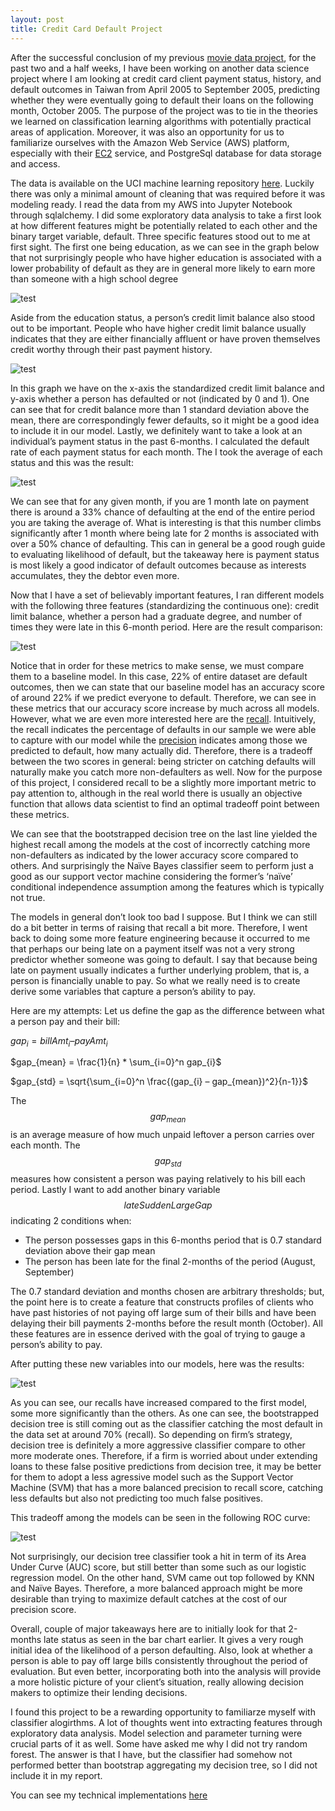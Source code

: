 ```yaml
---
layout: post
title: Credit Card Default Project
---
```


After the successful conclusion of my previous [movie data project](https://willtseng12.github.io/SecondBlog/), 
for the past two and a half weeks, 
I have been working on another data science project where I am looking at credit card client payment status, 
history, and default outcomes in Taiwan from April 2005 to September 2005, predicting whether they were 
eventually going to default their loans on the following month, October 2005. The purpose of the project was to 
tie in the theories we learned on classification learning algorithms with potentially practical areas of 
application. Moreover, it was also an opportunity for us to familiarize ourselves with the Amazon Web Service 
(AWS) platform, especially with their [EC2](https://aws.amazon.com/ec2/) service, and PostgreSql database for 
data storage and access.

The data is available on the UCI machine learning repository [here](https://archive.ics.uci.edu/ml/datasets/default+of+credit+card+clients). Luckily there was only a minimal amount of 
cleaning that was required before it was modeling ready. I read the data from my AWS into Jupyter Notebook 
through sqlalchemy. I did some exploratory data analysis to take a first look at how different features might 
be potentially related to each other and the binary target variable, default.  Three specific features stood 
out to me at first sight. The first one being education, as we can see in the graph below that not surprisingly 
people who have higher education is associated with a lower probability of default as they are in general more 
likely to earn more than someone with a high school degree

![test](https://github.com/willtseng12/willtseng12.github.io/raw/master/images/blog3_images/education_default.png)

Aside from the education status, a person’s credit limit balance also stood out to be important. People who have 
higher credit limit balance usually indicates that they are either financially affluent or have proven themselves 
credit worthy through their past payment history.


![test](https://github.com/willtseng12/willtseng12.github.io/raw/master/images/blog3_images/limit_bal_default.png)

In this graph we have on the x-axis the standardized credit limit balance and y-axis whether a person has defaulted or 
not (indicated by 0 and 1). One can see that for credit balance more than 1 standard deviation above the mean, there 
are correspondingly fewer defaults, so it might be a good idea to include it in our model. Lastly, we definitely want 
to take a look at an individual’s payment status in the past 6-months.  I calculated the default rate of each payment 
status for each month. The I took the average of each status and this was the result:

![test](https://github.com/willtseng12/willtseng12.github.io/raw/master/images/blog3_images/lateness_default.png)

We can see that for any given month, if you are 1 month late on payment there is around a 33% chance of defaulting at the 
end of the entire period you are taking the average of. What is interesting is that this number climbs significantly after 
1 month where being late for 2 months is associated with over a 50% chance of defaulting. This can in general be a good 
rough guide to evaluating likelihood of default, but the takeaway here is payment status is most likely a good indicator of 
default outcomes because as interests accumulates, they the debtor even more.

Now that I have a set of believably important features, I ran different models with the following three features 
(standardizing the continuous one): credit limit balance, whether a person had a graduate degree, and number of times they 
were late in this 6-month period. Here are the result comparison:

![test](https://github.com/willtseng12/willtseng12.github.io/raw/master/images/blog3_images/result1.png)

Notice that in order for these metrics to make sense, we must compare them to a baseline model. In this case, 22% of entire 
dataset are default outcomes, then we can state that our baseline model has an accuracy score of around 22% if we predict 
everyone to default. Therefore, we can see in these metrics that our accuracy score increase by much across all models. 
However, what we are even more interested here are the [recall](https://en.wikipedia.org/wiki/Precision_and_recall). Intuitively, the recall indicates the percentage of defaults in our sample we were able to capture with our model while the [precision](https://en.wikipedia.org/wiki/Precision_and_recall) indicates among those we predicted to default, how many actually did. Therefore, there is a tradeoff between the two scores in general: being stricter on catching 
defaults will naturally make you catch more non-defaulters as well.  Now for the purpose of this project, I considered recall 
to be a slightly more important metric to pay attention to, although in the real world there is usually an objective function 
that allows data scientist to find an optimal tradeoff point between these metrics.

We can see that the bootstrapped decision tree on the last line yielded the highest recall among the models at the cost of 
incorrectly catching more non-defaulters as indicated by the lower accuracy score compared to others. And surprisingly the 
Naïve Bayes classifier seem to perform just a good as our support vector machine considering the former’s ‘naïve’ conditional 
independence assumption among the features which is typically not true.

The models in general don’t look too bad I suppose. But I think we can still do a bit better in terms of raising that recall 
a bit more. Therefore, I went back to doing some more feature engineering because it occurred to me that perhaps our being 
late on a payment itself was not a very strong predictor whether someone was going to default. I say that because being late 
on payment usually indicates a further underlying problem, that is, a person is financially unable to pay. So what we really 
need is to create derive some variables that capture a person’s ability to pay.

Here are my attempts:
Let us define the gap as the difference between what a person pay and their bill:

$gap_{i} = billAmt_{i} – payAmt_{i}$

$gap_{mean} = \frac{1}{n} * \sum_{i=0}^n gap_{i}$

$gap_{std} = \sqrt{\sum_{i=0}^n \frac{(gap_{i} – gap_{mean})^2}{n-1}}$

The $$gap_{mean}$$ is an average measure of how much unpaid leftover a person carries over each month. The $$gap_{std}$$ 
measures how consistent a person was paying relatively to his bill each period. Lastly I want to add another binary variable 
$$lateSuddenLargeGap$$ indicating 2 conditions when:

-	The person possesses gaps in this 6-months period that is 0.7 standard deviation above their gap mean  
- The person has been late for the final 2-months of the period (August, September)

The 0.7 standard deviation and months chosen are arbitrary thresholds; but, the point here is to create a feature that 
constructs profiles of clients who have past histories of not paying off large sum of their bills and have been delaying 
their bill payments 2-months before the result month (October). All these features are in essence derived with the goal of 
trying to gauge a person’s ability to pay.

After putting these new variables into our models, here was the results:

![test](https://github.com/willtseng12/willtseng12.github.io/raw/master/images/blog3_images/result2.png)

As you can see, our recalls have increased compared to the first model, some more significantly than the others. As one can 
see, the bootstrapped decision tree is still coming out as the classifier catching the most default in the data set at around 
70% (recall). So depending on firm’s strategy, decision tree is definitely a more aggressive classifier compare to other more 
moderate ones. Therefore, if a firm is worried about under extending loans to these false positive predictions from decision 
tree, it may be better for them to adopt a less agressive model such as the Support Vector Machine (SVM) that has a more 
balanced precision to recall score, catching less defaults but also not predicting too much false positives.

This tradeoff among the models can be seen in the following ROC curve:

![test](https://github.com/willtseng12/willtseng12.github.io/raw/master/images/blog3_images/roc.png)

Not surprisingly, our decision tree classifier took a hit in term of its Area Under Curve (AUC) score, but still better than 
some such as our logistic regression model. On the other hand, SVM came out top followed by KNN and Naïve Bayes. Therefore, 
a more balanced approach might be more desirable than trying to maximize default catches at the cost of our precision score.

Overall, couple of major takeaways here are to initially look for that 2-months late status as seen in the bar chart earlier. 
It gives a very rough initial idea of the likelihood of a person defaulting. Also, look at whether a person is able to 
pay off large bills consistently throughout the period of evaluation. But even better, incorporating both into the analysis 
will provide a more holistic picture of your client’s situation, really allowing decision makers to optimize their lending 
decisions. 

I found this project to be a rewarding opportunity to familiarze myself with classifier alogirthms. A lot of thoughts went
into extracting features through exploratory data analysis. Model selection and parameter turning were crucial parts of it as
well. Some have asked me why I did not try random forest. The answer is that I have, but the classifier had somehow not
performed better than bootstrap aggregating my decision tree, so I did not include it in my report.

You can see my technical implementations [here]()
